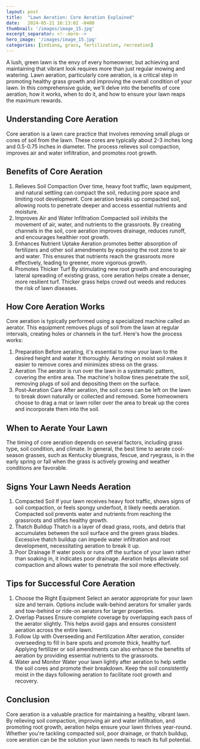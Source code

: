 ```yaml
---
layout: post
title:  "Lawn Aeration: Core Aeration Explained"
date:   2024-05-21 16:13:02 -0400
thumbnail: '/images/image_15.jpg'
excerpt_separator: <!--more-->
hero_image: '/images/image_15.jpg'
categories: [indiana, grass, fertilization, recreation]
---
```

A lush, green lawn is the envy of every homeowner, but achieving and maintaining that vibrant look requires more than just regular mowing and watering.<!--more--> Lawn aeration, particularly core aeration, is a critical step in promoting healthy grass growth and improving the overall condition of your lawn. In this comprehensive guide, we'll delve into the benefits of core aeration, how it works, when to do it, and how to ensure your lawn reaps the maximum rewards.

## Understanding Core Aeration
Core aeration is a lawn care practice that involves removing small plugs or cores of soil from the lawn. These cores are typically about 2-3 inches long and 0.5-0.75 inches in diameter. The process relieves soil compaction, improves air and water infiltration, and promotes root growth.

## Benefits of Core Aeration
1. Relieves Soil Compaction
Over time, heavy foot traffic, lawn equipment, and natural settling can compact the soil, reducing pore space and limiting root development. Core aeration breaks up compacted soil, allowing roots to penetrate deeper and access essential nutrients and moisture.
2. Improves Air and Water Infiltration
Compacted soil inhibits the movement of air, water, and nutrients to the grassroots. By creating channels in the soil, core aeration improves drainage, reduces runoff, and encourages healthier root growth.
3. Enhances Nutrient Uptake
Aeration promotes better absorption of fertilizers and other soil amendments by exposing the root zone to air and water. This ensures that nutrients reach the grassroots more effectively, leading to greener, more vigorous growth.
4. Promotes Thicker Turf
By stimulating new root growth and encouraging lateral spreading of existing grass, core aeration helps create a denser, more resilient turf. Thicker grass helps crowd out weeds and reduces the risk of lawn diseases.

## How Core Aeration Works
Core aeration is typically performed using a specialized machine called an aerator. This equipment removes plugs of soil from the lawn at regular intervals, creating holes or channels in the turf. Here's how the process works:
1. Preparation
Before aerating, it's essential to mow your lawn to the desired height and water it thoroughly. Aerating on moist soil makes it easier to remove cores and minimizes stress on the grass.
2. Aeration
The aerator is run over the lawn in a systematic pattern, covering the entire area. The machine's hollow tines penetrate the soil, removing plugs of soil and depositing them on the surface.
3. Post-Aeration Care
After aeration, the soil cores can be left on the lawn to break down naturally or collected and removed. Some homeowners choose to drag a mat or lawn roller over the area to break up the cores and incorporate them into the soil.

## When to Aerate Your Lawn
The timing of core aeration depends on several factors, including grass type, soil condition, and climate. In general, the best time to aerate cool-season grasses, such as Kentucky bluegrass, fescue, and ryegrass, is in the early spring or fall when the grass is actively growing and weather conditions are favorable.

## Signs Your Lawn Needs Aeration
1. Compacted Soil
If your lawn receives heavy foot traffic, shows signs of soil compaction, or feels spongy underfoot, it likely needs aeration. Compacted soil prevents water and nutrients from reaching the grassroots and stifles healthy growth.
2. Thatch Buildup
Thatch is a layer of dead grass, roots, and debris that accumulates between the soil surface and the green grass blades. Excessive thatch buildup can impede water infiltration and root development, necessitating aeration to break it up.
3. Poor Drainage
If water pools or runs off the surface of your lawn rather than soaking in, it indicates poor drainage. Aeration helps alleviate soil compaction and allows water to penetrate the soil more effectively.

## Tips for Successful Core Aeration
1. Choose the Right Equipment
Select an aerator appropriate for your lawn size and terrain. Options include walk-behind aerators for smaller yards and tow-behind or ride-on aerators for larger properties.
2. Overlap Passes
Ensure complete coverage by overlapping each pass of the aerator slightly. This helps avoid gaps and ensures consistent aeration across the entire lawn.
3. Follow Up with Overseeding and Fertilization
After aeration, consider overseeding to fill in bare spots and promote thick, healthy turf. Applying fertilizer or soil amendments can also enhance the benefits of aeration by providing essential nutrients to the grassroots.
4. Water and Monitor
Water your lawn lightly after aeration to help settle the soil cores and promote their breakdown. Keep the soil consistently moist in the days following aeration to facilitate root growth and recovery.

## Conclusion
Core aeration is a valuable practice for maintaining a healthy, vibrant lawn. By relieving soil compaction, improving air and water infiltration, and promoting root growth, aeration helps ensure your lawn thrives year-round. Whether you're tackling compacted soil, poor drainage, or thatch buildup, core aeration can be the solution your lawn needs to reach its full potential.
